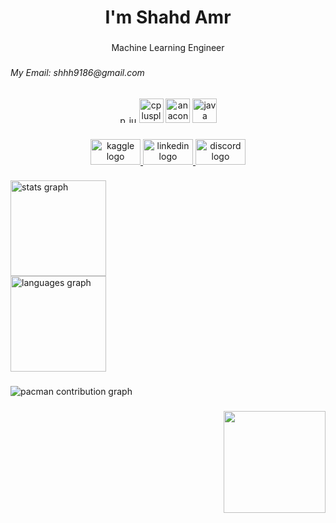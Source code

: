 <h1 align="center">I'm Shahd Amr</h1>

###

<p align="center">Machine Learning Engineer</p>

###

<h6 align="left">My Email: shhh9186@gmail.com</h6>

###

<div align="center">
  <img src="https://cdn.jsdelivr.net/gh/devicons/devicon/icons/python/python-original.svg" height="12" width="12" alt="python logo""/>
  <img src="https://cdn.jsdelivr.net/gh/devicons/devicon/icons/jupyter/jupyter-original.svg" height="12" width="12" alt="jupyter logo" />
  <img src="https://cdn.jsdelivr.net/gh/devicons/devicon/icons/cplusplus/cplusplus-original.svg" height="39" alt="cplusplus logo" />
  <img src="https://cdn.jsdelivr.net/gh/devicons/devicon/icons/anaconda/anaconda-original.svg" height="39" alt="anaconda logo" />
  <img src="https://cdn.jsdelivr.net/gh/devicons/devicon/icons/java/java-original.svg" height="39" alt="java logo" />
</div>

###

<div align="center">
  <a href="https://www.kaggle.com/shhha2004" target="_blank">
    <img src="https://cdn.jsdelivr.net/gh/devicons/devicon/icons/kaggle/kaggle-original.svg" height="41" alt="kaggle logo"  img width="80" />
  </a>
  <a href="https://www.linkedin.com/in/shahd-amr-1b8372285/" target="_blank">
    <img src="https://cdn.jsdelivr.net/gh/devicons/devicon/icons/linkedin/linkedin-original.svg" height="41" alt="linkedin logo"  img width="80" />
  </a>
  <a href="https://discord.com/users/730187826301239377" target="_blank">
    <img src="https://cdn.simpleicons.org/discord/5865F2" height="41" alt="discord logo"  img width="80" />
  </a>
</div>



###

<div align="left">
  <img src="https://github-readme-stats.vercel.app/api?username=shhhahd&hide_title=false&hide_rank=false&show_icons=true&include_all_commits=true&count_private=true&disable_animations=false&theme=dracula&locale=en&hide_border=false" height="153" alt="stats graph" /> <br>
  <img src="https://github-readme-stats.vercel.app/api/top-langs?username=shhhahd&locale=en&hide_title=false&layout=compact&card_width=320&langs_count=5&theme=dracula&hide_border=false" height="153" alt="languages graph"  />
</div>

###

<picture>
  <source media="(prefers-color-scheme: dark)" srcset="https://raw.githubusercontent.com/shhhahd/shhhahd/output/pacman-contribution-graph-dark.svg">
  <source media="(prefers-color-scheme: light)" srcset="https://raw.githubusercontent.com/shhhahd/shhhahd/output/pacman-contribution-graph.svg">
  <img alt="pacman contribution graph" src="https://raw.githubusercontent.com/shhhahd/shhhahd/output/pacman-contribution-graph.svg">
</picture>

###

<img align="right" height="163" src="https://media.giphy.com/media/v1.Y2lkPTc5MGI3NjExbWdoOXhxbWRiODAxZmxtam1iY2N0Zms2YXVqZ3NuNHJpNXp0bjdvOCZlcD12MV9naWZzX3NlYXJjaCZjdD1n/u0OMQgZxRhzyqRKIi8/giphy.gif"  />

###
